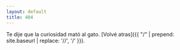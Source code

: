 ```yaml
---
layout: default
title: 404
---
```


Te dije que la curiosidad mató al gato. [Volvé atras]({{ "/" | prepend: site.baseurl | replace: '//', '/' }}).
